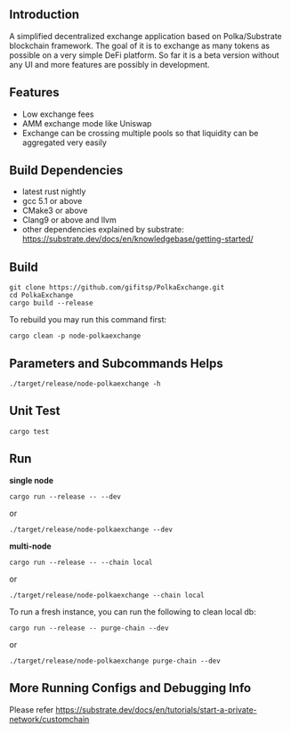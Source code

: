 ## Introduction
A simplified decentralized exchange application based on Polka/Substrate blockchain framework. The goal of it is to exchange as many tokens as possible on a very simple DeFi platform. So far it is a beta version without any UI and more features are possibly in development.

## Features
* Low exchange fees
* AMM exchange mode like Uniswap
* Exchange can be crossing multiple pools so that liquidity can be aggregated very easily

## Build Dependencies
* latest rust nightly
* gcc 5.1 or above
* CMake3 or above
* Clang9 or above and llvm
* other dependencies explained by substrate: https://substrate.dev/docs/en/knowledgebase/getting-started/

## Build
    git clone https://github.com/gifitsp/PolkaExchange.git
    cd PolkaExchange
    cargo build --release

To rebuild you may run this command first:

    cargo clean -p node-polkaexchange

## Parameters and Subcommands Helps
    ./target/release/node-polkaexchange -h

## Unit Test
    cargo test

## Run
**single node**

    cargo run --release -- --dev
    
or

    ./target/release/node-polkaexchange --dev
    
**multi-node**

    cargo run --release -- --chain local
    
or

    ./target/release/node-polkaexchange --chain local
    
To run a fresh instance, you can run the following to clean local db:
    
    cargo run --release -- purge-chain --dev
    
or

    ./target/release/node-polkaexchange purge-chain --dev

## More Running Configs and Debugging Info
Please refer https://substrate.dev/docs/en/tutorials/start-a-private-network/customchain
